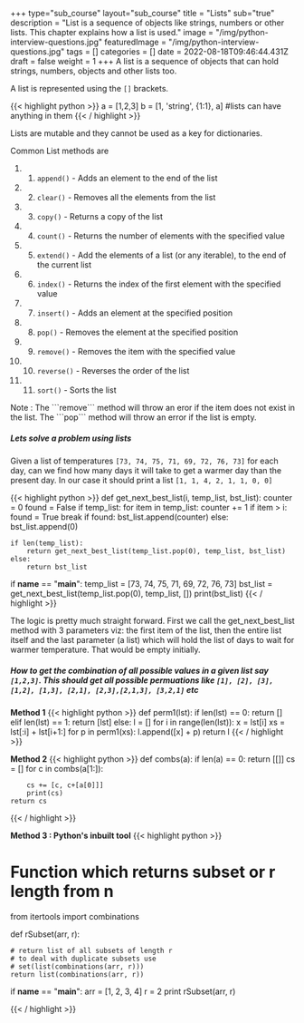 +++
type="sub_course"
layout="sub_course"
title = "Lists"
sub="true"
description = "List is a sequence of objects like strings, numbers or other lists. This chapter explains how a list is used."
image = "/img/python-interview-questions.jpg"
featuredImage = "/img/python-interview-questions.jpg"
tags = []
categories = []
date = 2022-08-18T09:46:44.431Z
draft = false
weight = 1
+++
A list is a sequence of objects that can hold strings, numbers, objects and other lists too.

A list is represented using the ```[]``` brackets.

{{< highlight python >}}
a = [1,2,3]
b = [1, 'string', {1:1}, a] #lists can have anything in them
{{< / highlight >}}
  

Lists are mutable and they cannot be used as a key for dictionaries.

Common List methods are

1. 1. ```append()``` - Adds an element to the end of the list
2. 2. ```clear()``` - Removes all the elements from the list
3. 3. ```copy()``` - Returns a copy of the list
4. 4. ```count()``` - Returns the number of elements with the specified value
5. 5. ```extend()``` - Add the elements of a list (or any iterable), to the end of the current list
6. 6. ```index()``` - Returns the index of the first element with the specified value
7. 7. ```insert()``` - Adds an element at the specified position
8. 8. ```pop()``` - Removes the element at the specified position
9. 9. ```remove()``` - Removes the item with the specified value
10. 10. ```reverse()``` - Reverses the order of the list
11. 11. ```sort()``` - Sorts the list
<p></p>
Note : The ```remove``` method will throw an eror if the item does not exist in the list. The ```pop``` method will throw an error if the list is empty.
<p></p>

##### Lets solve a problem using lists
<p></p>

Given a list of temperatures ```[73, 74, 75, 71, 69, 72, 76, 73]``` for each day, can we find how many days it will take to get a warmer day than the present day. In our case it should print a list ```[1, 1, 4, 2, 1, 1, 0, 0]```

{{< highlight python >}}
def get_next_best_list(i, temp_list, bst_list):
    counter = 0
    found = False
    if temp_list:
        for item in temp_list:
            counter += 1
            if item > i:
                found = True
                break
    if found:
        bst_list.append(counter)
    else:
        bst_list.append(0)
    
    if len(temp_list):
        return get_next_best_list(temp_list.pop(0), temp_list, bst_list)
    else:
        return bst_list

if __name__ == "__main__":
    temp_list = [73, 74, 75, 71, 69, 72, 76, 73]
    bst_list = get_next_best_list(temp_list.pop(0), temp_list, [])
    print(bst_list)
{{< / highlight >}}
<p></p>
The logic is pretty much straight forward. First we call the get_next_best_list method with 3 parameters viz: the first item of the list, then the entire list itself and the last parameter (a list) which will hold the list of days to wait for warmer temperature. That would be empty initially.

<p></p>

##### How to get the combination of all possible values in a given list say ```[1,2,3]```. This should get all possible permuations like ```[1], [2], [3], [1,2], [1,3], [2,1], [2,3],[2,1,3], [3,2,1]``` etc
<p></p>

__Method 1__
{{< highlight python >}}
def perm1(lst):
	if len(lst) == 0:
		return []
	elif len(lst) == 1:
		return [lst]
	else:
		l = []
		for i in range(len(lst)):
			x = lst[i]
			xs = lst[:i] + lst[i+1:]
			for p in perm1(xs):
				l.append([x] + p)
		return l
{{< / highlight >}}
<p></p>

__Method 2__
{{< highlight python >}}
def combs(a):
    if len(a) == 0:
        return [[]]
    cs = []
    for c in combs(a[1:]):
        
        cs += [c, c+[a[0]]]   
        print(cs)
    return cs
{{< / highlight >}}
<p></p>

__Method 3 : Python's inbuilt tool__
{{< highlight python >}}
# Function which returns subset or r length from n 
from itertools import combinations 

def rSubset(arr, r): 

	# return list of all subsets of length r 
	# to deal with duplicate subsets use 
	# set(list(combinations(arr, r))) 
	return list(combinations(arr, r)) 

if __name__ == "__main__": 
	arr = [1, 2, 3, 4] 
	r = 2
	print rSubset(arr, r) 

{{< / highlight >}}
<p></p>